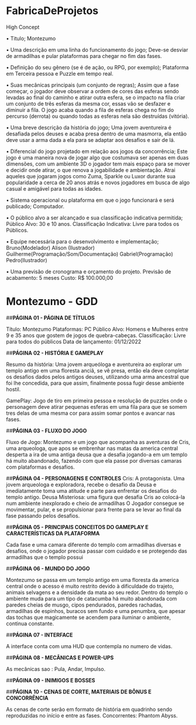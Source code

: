 # FabricaDeProjetos


High Concept

• Titulo; Montezumo

• Uma descrição em uma linha do funcionamento do jogo; Deve-se desviar de armadilhas e pular plataformas para chegar no fim das fases.

• Definição do seu gênero (se é de ação, ou RPG, por exemplo); Plataforma em Terceira pessoa e Puzzle em tempo real.

• Suas mecânicas principais (um conjunto de regras); Assim que a fase começar, o jogador deve observar a ordem de cores das esferas sendo levadas ao final do caminho e atirar outra esfera, se o impacto na fila criar um conjunto de três esferas da mesma cor, essas vão se desfazer e diminuir a fila. O jogo acaba quando a fila de esferas chega no fim do percurso (derrota) ou quando todas as esferas nela são destruídas (vitória).

• Uma breve descrição da história do jogo; Uma jovem aventureira é desafiada pelos deuses e acaba presa dentro de uma masmorra, ela então deve usar a arma dada a ela para se adaptar aos desafios e sair de lá.

• Diferencial do jogo projetado em relação aos jogos da concorrência; Este jogo é uma maneira nova de jogar algo que costumava ser apenas em duas dimensões, com um ambiente 3D o jogador tem mais espaço para se mover e decidir onde atirar, o que renova a jogabilidade e ambientação. Atrai aqueles que jogaram jogos como Zuma, Sparkle ou Luxor durante sua popularidade a cerca de 20 anos atrás e novos jogadores em busca de algo casual e amigável para todas as idades.

• Sistema operacional ou plataforma em que o jogo funcionará e será publicado; Computador.

• O público alvo a ser alcançado e sua classificação indicativa permitida; Público Alvo: 30 e 10 anos. Classificação Indicativa: Livre para todos os Públicos.

• Equipe necessária para o desenvolvimento e implementação; Bruno(Modelador) Alison (Ilustrador) Guilherme(Programação/Som/Documentação) Gabriel(Programação) Pedro(Ilustrador)

• Uma previsão de cronograma e orçamento do projeto.
 Previsão de acabamento: 5 meses
 Custo: R$ 100.000,00
 
 
 
 
 
 # **Montezumo - GDD**

##**PÁGINA 01 - PÁGINA DE TÍTULOS**

Título: Montezumo
Plataformas: PC
Público Alvo: Homens e Mulheres entre 9 e 35 anos que gostem de jogos de quebra-cabeças.
Classificação: Livre para todos do públicos
Data de lançamento: 01/12/2022

##**PÁGINA 02 - HISTÓRIA E GAMEPLAY**

Resumo da história: Uma jovem arqueóloga e aventureira ao explorar um templo antigo em uma floresta anciã, se vê presa, então ela deve completar os desafios dados pelos antigos deuses, utilizando uma arma ancestral que foi lhe concedida, para que assim, finalmente possa fugir desse ambiente hostil.

GamePlay: Jogo de tiro em primeira pessoa e resolução de puzzles onde o personagem deve atirar pequenas esferas em uma fila para que se somem tres delas de uma mesma cor para assim somar pontos e avancar nas fases.

##**PÁGINA 03 - FLUXO DO JOGO**

Fluxo de Jogo: Montezumo e um jogo que acompanha as aventuras de Cris, uma arqueologa, que apos se embrenhar nas matas da america central desperta a ira de uma antiga deusa que a desafia jogando-a em um templo há muito abandonado, fazendo com que ela passe por diversas camaras com plataformas e desafios. 


##**PÁGINA 04 - PERSONAGENS E CONTROLES**
Cris: A protagonista. Uma jovem arqueologa e exploradora, recebe o desafio da Deusa e imediatamente toma uma atitude e parte para enfrentar os desafios do templo antigo.
Deusa Misteriosa: uma figura que desafia Cris ao colocá-la num ambiente inexplorado e cheio de armadilhas
O Jogador consegue se movimentar, pular, e se propulsionar para frente para se levar ao final da fase passando pelos desafios.

##**PÁGINA 05 - PRINCIPAIS CONCEITOS DO GAMEPLAY E CARACTERÍSTICAS DA PLATAFORMA**

Cada fase e uma camara diferente do templo com armadilhas diversas e desafios, onde o jogador precisa passar com cuidado e se protegendo das armadilhas que o templo possui

##**PÁGINA 06 - MUNDO DO JOGO**

Montezumo se passa em um templo antigo em uma floresta da america central onde o acesso é muito restrito devido à dificuldade do trajeto, animais selvagens e a densidade da mata ao seu redor.
Dentro do templo o ambiente muda para um tipo de catacumba há muito abandonada com paredes cheias de musgo, cipos pendurados, paredes rachadas, armadilhas de espinhos, buracos sem fundo e uma penumbra, que apesar das tochas que magicamente se acendem para iluminar o ambiente, continua constante.

##**PÁGINA 07 - INTERFACE**

A interface conta com uma HUD que contempla no numero de vidas.

##**PÁGINA 08 - MECÂNICAS E POWER-UPS**

As mecânicas sao : Pula, Andar, Impulso.

##**PÁGINA 09 - INIMIGOS E BOSSES**



##**PÁGINA 10 - CENAS DE CORTE, MATERIAIS DE BÔNUS E CONCORRÊNCIA**

As cenas de corte serão em formato de história em quadrinho sendo reproduzidas no início e entre as fases.
Concorrentes: Phantom Abyss.
